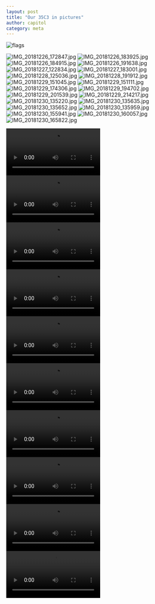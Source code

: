 ```yaml
---
layout: post
title: "Our 35C3 in pictures"
author: capitol
category: meta
---
```


![flags](/images/35C3Logo_pur.svg)

![IMG_20181226_172847.jpg](/images/35C3/IMG_20181226_172847.jpg)
![IMG_20181226_183925.jpg](/images/35C3/IMG_20181226_183925.jpg)
![IMG_20181226_184915.jpg](/images/35C3/IMG_20181226_184915.jpg)
![IMG_20181226_191638.jpg](/images/35C3/IMG_20181226_191638.jpg)
![IMG_20181227_122834.jpg](/images/35C3/IMG_20181227_122834.jpg)
![IMG_20181227_183001.jpg](/images/35C3/IMG_20181227_183001.jpg)
![IMG_20181228_125036.jpg](/images/35C3/IMG_20181228_125036.jpg)
![IMG_20181228_191912.jpg](/images/35C3/IMG_20181228_191912.jpg)
![IMG_20181229_151045.jpg](/images/35C3/IMG_20181229_151045.jpg)
![IMG_20181229_151111.jpg](/images/35C3/IMG_20181229_151111.jpg)
![IMG_20181229_174306.jpg](/images/35C3/IMG_20181229_174306.jpg)
![IMG_20181229_194702.jpg](/images/35C3/IMG_20181229_194702.jpg)
![IMG_20181229_201539.jpg](/images/35C3/IMG_20181229_201539.jpg)
![IMG_20181229_214217.jpg](/images/35C3/IMG_20181229_214217.jpg)
![IMG_20181230_135220.jpg](/images/35C3/IMG_20181230_135220.jpg)
![IMG_20181230_135635.jpg](/images/35C3/IMG_20181230_135635.jpg)
![IMG_20181230_135652.jpg](/images/35C3/IMG_20181230_135652.jpg)
![IMG_20181230_135959.jpg](/images/35C3/IMG_20181230_135959.jpg)
![IMG_20181230_155941.jpg](/images/35C3/IMG_20181230_155941.jpg)
![IMG_20181230_160057.jpg](/images/35C3/IMG_20181230_160057.jpg)
![IMG_20181230_165822.jpg](/images/35C3/IMG_20181230_165822.jpg)

<video controls width="50%" preload="metadata">
    <source src="/images/35C3/VID_20181227_152943.webm"
            type="video/webm">

    <source src="/images/35C3/VID_20181227_152943.mp4"
            type="video/mp4">

    Sorry, your browser doesn't support embedded videos.
</video>
<video controls width="50%" preload="metadata">
    <source src="/images/35C3/VID_20181228_184450.webm"
            type="video/webm">

    <source src="/images/35C3/VID_20181228_184450.mp4"
            type="video/mp4">

    Sorry, your browser doesn't support embedded videos.
</video>
<video controls width="50%" preload="metadata">
    <source src="/images/35C3/VID_20181229_180309.webm"
            type="video/webm">

    <source src="/images/35C3/VID_20181229_180309.mp4"
            type="video/mp4">

    Sorry, your browser doesn't support embedded videos.
</video>
<video controls width="50%" preload="metadata">
    <source src="/images/35C3/VID_20181229_180825.webm"
            type="video/webm">

    <source src="/images/35C3/VID_20181229_180825.mp4"
            type="video/mp4">

    Sorry, your browser doesn't support embedded videos.
</video>
<video controls width="50%" preload="metadata">
    <source src="/images/35C3/VID_20181229_181037.webm"
            type="video/webm">

    <source src="/images/35C3/VID_20181229_181037.mp4"
            type="video/mp4">

    Sorry, your browser doesn't support embedded videos.
</video>
<video controls width="50%" preload="metadata">
    <source src="/images/35C3/VID_20181229_214526.webm"
            type="video/webm">

    <source src="/images/35C3/VID_20181229_214526.mp4"
            type="video/mp4">

    Sorry, your browser doesn't support embedded videos.
</video>
<video controls width="50%" preload="metadata">
    <source src="/images/35C3/VID_20181230_120128.webm"
            type="video/webm">

    <source src="/images/35C3/VID_20181230_120128.mp4"
            type="video/mp4">

    Sorry, your browser doesn't support embedded videos.
</video>
<video controls width="50%" preload="metadata">
    <source src="/images/35C3/VID_20181230_155959.webm"
            type="video/webm">

    <source src="/images/35C3/VID_20181230_155959.mp4"
            type="video/mp4">

    Sorry, your browser doesn't support embedded videos.
</video>
<video controls width="50%" preload="metadata">
    <source src="/images/35C3/VID_20181230_160137.webm"
            type="video/webm">

    <source src="/images/35C3/VID_20181230_160137.mp4"
            type="video/mp4">

    Sorry, your browser doesn't support embedded videos.
</video>
<video controls width="50%" preload="metadata">
    <source src="/images/35C3/VID_246960324_191645_725.webm"
            type="video/webm">

    <source src="/images/35C3/VID_246960324_191645_725.mp4"
            type="video/mp4">

    Sorry, your browser doesn't support embedded videos.
</video>
